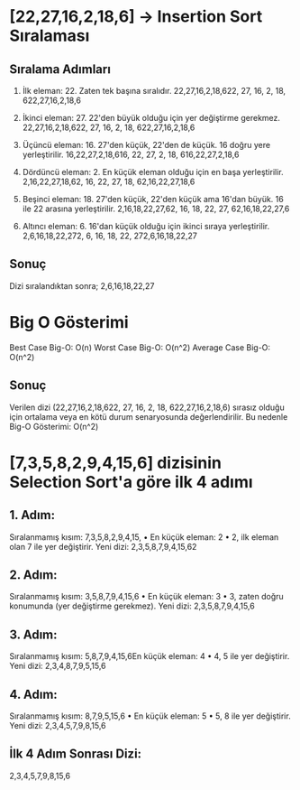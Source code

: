 # [22,27,16,2,18,6] -> Insertion Sort Sıralaması
## Sıralama Adımları
1.	İlk eleman: 22. Zaten tek başına sıralıdır.
22,27,16,2,18,622, 27, 16, 2, 18, 622,27,16,2,18,6

2.	İkinci eleman: 27. 22'den büyük olduğu için yer değiştirme gerekmez.
22,27,16,2,18,622, 27, 16, 2, 18, 622,27,16,2,18,6

3.	Üçüncü eleman: 16. 27'den küçük, 22'den de küçük. 16 doğru yere yerleştirilir.
16,22,27,2,18,616, 22, 27, 2, 18, 616,22,27,2,18,6

4.	Dördüncü eleman: 2. En küçük eleman olduğu için en başa yerleştirilir.
2,16,22,27,18,62, 16, 22, 27, 18, 62,16,22,27,18,6

5.	Beşinci eleman: 18. 27'den küçük, 22'den küçük ama 16'dan büyük. 16 ile 22 arasına yerleştirilir.
2,16,18,22,27,62, 16, 18, 22, 27, 62,16,18,22,27,6

6.	Altıncı eleman: 6. 16'dan küçük olduğu için ikinci sıraya yerleştirilir.
2,6,16,18,22,272, 6, 16, 18, 22, 272,6,16,18,22,27

## Sonuç
Dizi sıralandıktan sonra;
2,6,16,18,22,27

# Big O Gösterimi
Best Case Big-O: O(n)
Worst Case Big-O: O(n^2)
Average Case Big-O: O(n^2)

## Sonuç
Verilen dizi (22,27,16,2,18,622, 27, 16, 2, 18, 622,27,16,2,18,6) sırasız olduğu için ortalama veya en kötü durum senaryosunda değerlendirilir.
Bu nedenle Big-O Gösterimi: O(n^2)

# [7,3,5,8,2,9,4,15,6] dizisinin Selection Sort'a göre ilk 4 adımı

## 1. Adım:
Sıralanmamış kısım: 7,3,5,8,2,9,4,15,
•	En küçük eleman: 2
•	2, ilk eleman olan 7 ile yer değiştirir.
Yeni dizi:
2,3,5,8,7,9,4,15,62

## 2. Adım:
Sıralanmamış kısım: 3,5,8,7,9,4,15,6
•	En küçük eleman: 3
•	3, zaten doğru konumunda (yer değiştirme gerekmez).
Yeni dizi:
2,3,5,8,7,9,4,15,6

## 3. Adım:
Sıralanmamış kısım: 5,8,7,9,4,15,6En küçük eleman: 4
•	4, 5 ile yer değiştirir.
Yeni dizi:
2,3,4,8,7,9,5,15,6

## 4. Adım:
Sıralanmamış kısım: 8,7,9,5,15,6
•	En küçük eleman: 5
•	5, 8 ile yer değiştirir.
Yeni dizi:
2,3,4,5,7,9,8,15,6

## İlk 4 Adım Sonrası Dizi:
2,3,4,5,7,9,8,15,6




